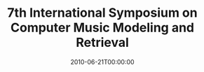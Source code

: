 ---
acronym: CMMR-2010
date: '2010-06-21T00:00:00'
ext_url: http://www.cmmr2010.etsit.uma.es/
location: "M\xE1laga, Spain"
submission_date: '2010-01-15T00:00:00'
title: 7th International Symposium on Computer Music Modeling and Retrieval
---